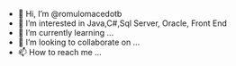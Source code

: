 - 👋 Hi, I’m @romulomacedotb
- 👀 I’m interested in Java,C#,Sql Server, Oracle, Front End
- 🌱 I’m currently learning ...
- 💞️ I’m looking to collaborate on ...
- 📫 How to reach me ...

<!---
romulomacedotb/romulomacedotb is a ✨ special ✨ repository because its `README.md` (this file) appears on your GitHub profile.
You can click the Preview link to take a look at your changes.
--->
